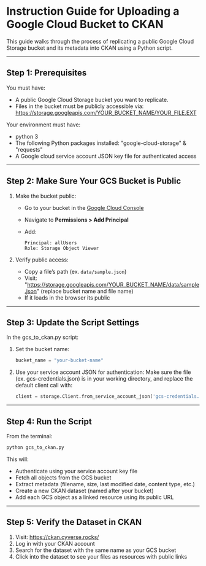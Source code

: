 # Instruction Guide for Uploading a Google Cloud Bucket to CKAN

This guide walks through the process of replicating a public Google Cloud Storage bucket and its metadata into CKAN using a Python script.

---

## Step 1: Prerequisites

You must have:

- A public Google Cloud Storage bucket you want to replicate.
- Files in the bucket must be publicly accessible via: <https://storage.googleapis.com/YOUR_BUCKET_NAME/YOUR_FILE.EXT>

Your environment must have:

- python 3
- The following Python packages installed: "google-cloud-storage" & "requests"
- A Google cloud service account JSON key file for authenticated access

---

## Step 2: Make Sure Your GCS Bucket is Public

1. Make the bucket public:
   - Go to your bucket in the [Google Cloud Console](https://console.cloud.google.com/storage/browser)
   - Navigate to **Permissions > Add Principal**
   - Add:

     ```
     Principal: allUsers
     Role: Storage Object Viewer
     ```

2. Verify public access:
   - Copy a file’s path (ex. `data/sample.json`)
   - Visit: "<https://storage.googleapis.com/YOUR_BUCKET_NAME/data/sample.json>" (replace bucket name and file name)
   - If it loads in the browser its public

---

## Step 3: Update the Script Settings

In the gcs_to_ckan.py script:

1. Set the bucket name:

   ```python
   bucket_name = "your-bucket-name"
   ```

2. Use your service account JSON for authentication:
   Make sure the file (ex. gcs-credentials.json) is in your working directory, and replace the default client call with:

   ```python
   client = storage.Client.from_service_account_json('gcs-credentials.json')
   ```

---

## Step 4: Run the Script

From the terminal:

```bash
python gcs_to_ckan.py
```

This will:

- Authenticate using your service account key file
- Fetch all objects from the GCS bucket
- Extract metadata (filename, size, last modified date, content type, etc.)
- Create a new CKAN dataset (named after your bucket)
- Add each GCS object as a linked resource using its public URL

---

## Step 5: Verify the Dataset in CKAN

1. Visit: <https://ckan.cyverse.rocks/>
2. Log in with your CKAN account
3. Search for the dataset with the same name as your GCS bucket
4. Click into the dataset to see your files as resources with public links
